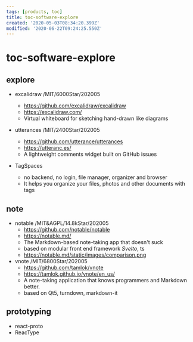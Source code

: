 ```yaml
---
tags: [products, toc]
title: toc-software-explore
created: '2020-05-03T08:34:20.399Z'
modified: '2020-06-22T09:24:25.550Z'
---
```


# toc-software-explore

## explore

- excalidraw  /MIT/6000Star/202005
  - https://github.com/excalidraw/excalidraw
  - https://excalidraw.com/
  - Virtual whiteboard for sketching hand-drawn like diagrams
- utterances  /MIT/2400Star/202005
  - https://github.com/utterance/utterances
  - https://utteranc.es/
  - A lightweight comments widget built on GitHub issues 

- TagSpaces
  - no backend, no login, file manager, organizer and browser
  - It helps you organize your files, photos and other documents with tags
  


## note

- notable  /MIT&AGPL/14.8kStar/202005
  - https://github.com/notable/notable
  - https://notable.md/
  - The Markdown-based note-taking app that doesn't suck
  - based on modular front end framework *Svelto*, ts
  - https://notable.md/static/images/comparison.png
- vnote  /MIT/6800Star/202005
  - https://github.com/tamlok/vnote
  - https://tamlok.github.io/vnote/en_us/
  - A note-taking application that knows programmers and Markdown better. 
  - based on Qt5, turndown, markdown-it

## prototyping

- react-proto
- ReacType


